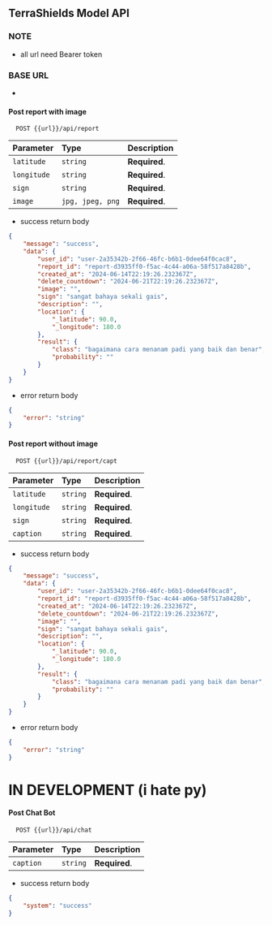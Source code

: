 ## TerraShields Model API

### NOTE

- all url need Bearer token

### BASE URL

- 

#### Post report with image

```http
  POST {{url}}/api/report
```

| Parameter   | Type             | Description   |
| :---------- | :--------------- | :------------ |
| `latitude`  | `string`         | **Required**. |
| `longitude` | `string`         | **Required**. |
| `sign`      | `string`         | **Required**. |
| `image`     | `jpg, jpeg, png` | **Required**. |

- success return body

```json
{
	"message": "success",
	"data": {
		"user_id": "user-2a35342b-2f66-46fc-b6b1-0dee64f0cac8",
		"report_id": "report-d3935ff0-f5ac-4c44-a06a-58f517a8428b",
		"created_at": "2024-06-14T22:19:26.232367Z",
		"delete_countdown": "2024-06-21T22:19:26.232367Z",
		"image": "",
		"sign": "sangat bahaya sekali gais",
		"description": "",
		"location": {
			"_latitude": 90.0,
			"_longitude": 180.0
		},
		"result": {
			"class": "bagaimana cara menanam padi yang baik dan benar",
			"probability": ""
		}
	}
}
```

- error return body

```json
{
	"error": "string"
}
```

#### Post report without image

```http
  POST {{url}}/api/report/capt
```

| Parameter   | Type     | Description   |
| :---------- | :------- | :------------ |
| `latitude`  | `string` | **Required**. |
| `longitude` | `string` | **Required**. |
| `sign`      | `string` | **Required**. |
| `caption`   | `string` | **Required**. |

- success return body

```json
{
	"message": "success",
	"data": {
		"user_id": "user-2a35342b-2f66-46fc-b6b1-0dee64f0cac8",
		"report_id": "report-d3935ff0-f5ac-4c44-a06a-58f517a8428b",
		"created_at": "2024-06-14T22:19:26.232367Z",
		"delete_countdown": "2024-06-21T22:19:26.232367Z",
		"image": "",
		"sign": "sangat bahaya sekali gais",
		"description": "",
		"location": {
			"_latitude": 90.0,
			"_longitude": 180.0
		},
		"result": {
			"class": "bagaimana cara menanam padi yang baik dan benar",
			"probability": ""
		}
	}
}
```

- error return body

```json
{
	"error": "string"
}
```

# IN DEVELOPMENT (i hate py)

#### Post Chat Bot

```http
  POST {{url}}/api/chat
```

| Parameter | Type     | Description   |
| :-------- | :------- | :------------ |
| `caption` | `string` | **Required**. |

- success return body

```json
{
	"system": "success"
}
```
